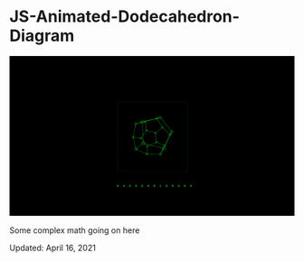 # JS-Animated-Dodecahedron-Diagram
<img src = "dodecahedron.gif"/>
<p>Some complex math going on here</p>
<p>Updated: April 16, 2021</p>
